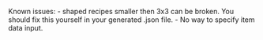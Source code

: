 Known issues:
	- shaped recipes smaller then 3x3 can be broken. You should fix this yourself in your generated .json file.
	- No way to specify item data input.